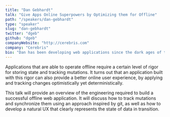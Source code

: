 ```yaml
---
title: "Dan Gebhardt"
talk: "Give Apps Online Superpowers by Optimizing them for Offline"
path: "/speakers/dan-gebhardt"
type: "speaker"
slug: "dan-gebhardt"
twitter: "dgeb"
github: "dgeb"
companyWebsite: "http://cerebris.com"
company: "Cerebris"
bio: "Dan has been developing web applications since the dark ages of the web (i.e. the late 90s). He's on the Ember.js and Glimmer.js core teams, an editor of the JSON:API spec, and the creator of Orbit.js. He loves to travel and hike with his family and fluffy dog."
---
```


<p>Applications that are able to operate offline require a certain level of rigor for storing state and tracking mutations. It turns out that an application built with this rigor can also provide a better online user experience, by applying and tracking changes optimistically yet deterministically.</p>
    <p>This talk will provide an overview of the engineering required to build a successful offline web application. It will discuss how to track mutations and synchronize them using an approach inspired by git, as well as how to develop a natural UX that clearly represents the state of data in transition.</p>